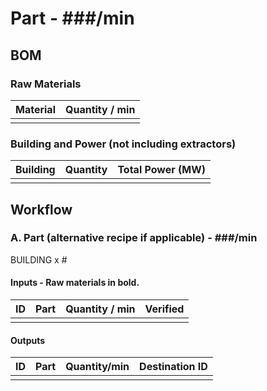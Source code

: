 # Part - ###/min

## BOM

### Raw Materials

| Material | Quantity / min |
| -------- | -------------- |
|          |                |

### Building and Power (not including extractors)

| Building | Quantity | Total Power (MW) |
| -------- | -------- | ---------------- |
|          |          |                  |

## Workflow

### A. Part (alternative recipe if applicable) - ###/min

BUILDING x #

#### Inputs - Raw materials in **bold**.

| ID   | Part | Quantity / min | Verified |
| ---- | ---- | -------------- | -------- |
|      |      |                |          |

#### Outputs

| ID   | Part | Quantity/min | Destination ID |
| ---- | ---- | ------------ | -------------- |
|      |      |              |                |

